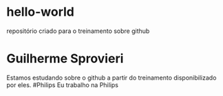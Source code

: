 # hello-world
repositório criado para o treinamento sobre github
# Guilherme Sprovieri
Estamos estudando sobre o github a partir do treinamento disponibilizado por eles.
#Philips
Eu trabalho na Philips
